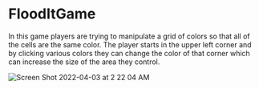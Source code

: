 # FloodItGame
In this game players are trying to manipulate a grid of colors so that all of the cells are the same color.
The player starts in the upper left corner and by clicking various colors they can change the color of that 
corner which can increase the size of the area they control.


![Screen Shot 2022-04-03 at 2 22 04 AM](https://user-images.githubusercontent.com/94200103/161414681-debdb467-81c4-4dc5-9908-425e98ab968a.png)

